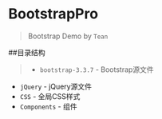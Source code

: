 # BootstrapPro
> Bootstrap Demo by `Tean`

##目录结构

> + `bootstrap-3.3.7` - Bootstrap源文件
+ `jQuery` - jQuery源文件
+ `CSS` - 全局CSS样式
+ `Components` - 组件

